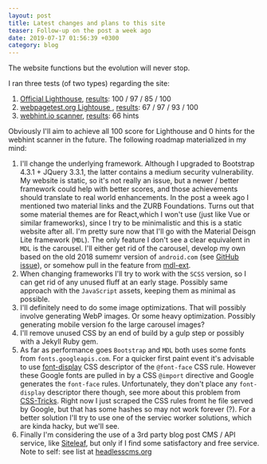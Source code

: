 ```yaml
---
layout: post
title: Latest changes and plans to this site
teaser: Follow-up on the post a week ago
date: 2019-07-17 01:56:39 +0300
category: blog
---
```

The website functions but the evolution will never stop.

I ran three tests (of two types) regarding the site:

1. [Official Lighthouse](https://web.dev/measure), [results](https://lighthouse-dot-webdotdevsite.appspot.com/lh/html?url=https://csaba.page): 100 / 97 / 85 / 100
2. [webpagetest.org Lightouse ](https://www.webpagetest.org/lighthouse), [results](https://www.webpagetest.org/result/190718_GP_4c5e4be4ddfa93794928c92bca912b2f/): 67 / 97 / 93 / 100
3. [webhint.io scanner](https://webhint.io/scanner/), [results](https://webhint.io/scanner/faa4b529-e96f-4771-a76d-e1981c495ce8): 66 hints

Obviously I'll aim to achieve all 100 score for Lighthouse and 0 hints for the webhint scanner in the future. The following roadmap materialized in my mind:

1. I'll change the underlying framework. Although I upgraded to Bootstrap 4.3.1 + JQuery 3.3.1, the latter contains a medium security vulnerability. My website is static, so it's not really an issue, but a newer / better framework could help with better scores, and those achievements should translate to real world enhancements. In the post a week ago I mentioned two material links and the ZURB Foundations. Turns out that some material themes are for React,which I won't use (just like Vue or similar frameworks), since I try to be minimalistic and this is a static website after all. I'm pretty sure now that I'll go with the Material Deisgn Lite framework (`MDL`). The only feature I don't see a clear equivalent in `MDL` is the carousel. I'll either get rid of the carousel, develop my own based on the old 2018 sumemr version of `android.com` (see [GitHub issue](https://github.com/google/material-design-lite/issues/4144)), or somehow pull in the feature from [mdl-ext](https://github.com/leifoolsen/mdl-ext).
2. When changing frameworks I'll try to work with the `SCSS` version, so I can get rid of any unused fluff at an early stage. Possibly same approach with the `JavaScript` assets, keeping them as minimal as possible.
3. I'll definitely need to do some image optimizations. That will possibly involve generating WebP images. Or some heavy optimization. Possibly generating mobile version fo the large carousel images?
4. I'll remove unused CSS by an end of build by a gulp step or possibly with a Jekyll Ruby gem.
5. As far as performance goes `Bootstrap` and `MDL` both uses some fonts from `fonts.googleapis.com`. For a quicker first paint event it's advisable to use [font-display](https://developer.mozilla.org/en-US/docs/Web/CSS/@font-face/font-display) CSS descriptor of the `@font-face` CSS rule. However these Google fonts are pulled in by a CSS `@import` directive and Google generates the `font-face` rules. Unfortunately, they don't place any `font-display` descriptor there though, see more about this problem from [CSS-Tricks](https://css-tricks.com/google-fonts-and-font-display/). Right now I just scraped the CSS rules fromt he file served by Google, but that has some hashes so may not work forever (?). For a better solution I'll try to use one of the serviec worker solutions, which are kinda hacky, but we'll see.
6. Finally I'm considering the use of a 3rd party blog post CMS / API service, like [Siteleaf](https://www.siteleaf.com/), but only if I find some satisfactory and free service. Note to self: see list at [headlesscms.org](https://headlesscms.org/)
